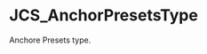 <div id="content-header">
  <h1>JCS_AnchorPresetsType</h1>
</div>

<p>
  Anchore Presets type.
</p>
